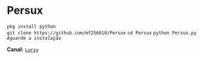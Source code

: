# Persux
 ```pkg install python```  
 ```git clone https://github.com/mf256010/Persux```
 ```cd Persux```
 ```python Persux.py```
*```Aguarde a instalação```*  

**Canal:** [`Lursy`](https://www.youtube.com/channel/UCwmkiKIZHL1wscYHfIINZKw)  
